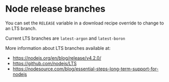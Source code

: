 # Node release branches

You can set the `RELEASE` variable in a download recipe override to change to an LTS branch.

Current LTS branches are `latest-argon` and `latest-boron`

More information about LTS branches available at:

* https://nodejs.org/en/blog/release/v4.2.0/
* https://github.com/nodejs/LTS
* https://nodesource.com/blog/essential-steps-long-term-support-for-nodejs